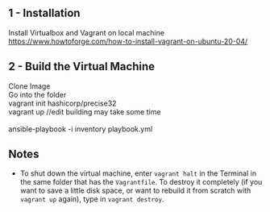 
## 1 - Installation

  Install Virtualbox and Vagrant on local machine
  <br>https://www.howtoforge.com/how-to-install-vagrant-on-ubuntu-20-04/

## 2 - Build the Virtual Machine

  Clone Image
  <br>Go into the folder
  <br>vagrant init hashicorp/precise32
  <br>vagrant up  //edit building may take some time
<br>
<br>ansible-playbook -i inventory playbook.yml

## Notes

  - To shut down the virtual machine, enter `vagrant halt` in the Terminal in the same folder that has the `Vagrantfile`. To destroy it completely (if you want to save a little disk space, or want to rebuild it from scratch with `vagrant up` again), type in `vagrant destroy`.

